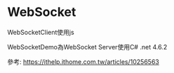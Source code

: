 # WebSocket

WebSocketClient使用js

WebSocketDemo為WebSocket Server使用C# .net 4.6.2

參考: https://ithelp.ithome.com.tw/articles/10256563
